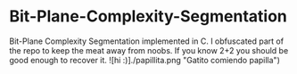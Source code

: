 # Bit-Plane-Complexity-Segmentation
Bit-Plane Complexity Segmentation implemented in C. I obfuscated part of the repo to keep the meat away from noobs. If you know 2+2 you should be good enough to recover it.
![hi :)]./papillita.png "Gatito comiendo papilla")
